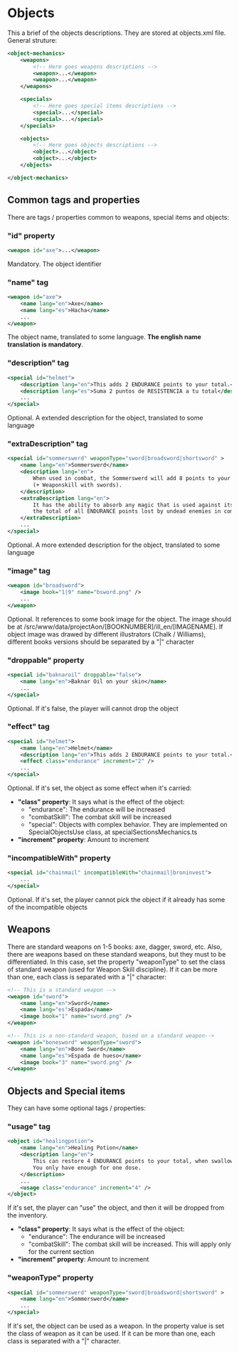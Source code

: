 # Objects

This a brief of the objects descriptions. They are stored at objects.xml file. 
General struture:

```xml
<object-mechanics>
    <weapons>
        <!-- Here goes weapons descriptions -->
        <weapon>...</weapon>
        <weapon>...</weapon>
    </weapons>

    <specials>
        <!-- Here goes special items descriptions -->
        <special>...</special>
        <special>...</special>
    </specials>

    <objects>
        <!-- Here goes objects descriptions -->
        <object>...</object>
        <object>...</object>
    </objects>

</object-mechanics>
```

## Common tags and properties

There are tags / properties common to weapons, special items and objects:

### "id" property
```xml
<weapon id="axe">...</weapon>
```
Mandatory. The object identifier

### "name" tag 
```xml
<weapon id="axe">
    <name lang="en">Axe</name>
    <name lang="es">Hacha</name>
    ...
</weapon>
```
The object name, translated to some language. **The english name translation is
  mandatory**.

### "description" tag
```xml
<special id="helmet">
    <description lang="en">This adds 2 ENDURANCE points to your total.</description>
    <description lang="es">Suma 2 puntos de RESISTENCIA a tu total</description>
    ...
</special>
```
Optional. A extended description for the object, translated to some language

### "extraDescription" tag
```xml
<special id="sommerswerd" weaponType="sword|broadsword|shortsword" >
    <name lang="en">Sommerswerd</name>
    <description lang="en">
        When used in combat, the Sommerswerd will add 8 points to your COMBAT SKILL 
        (+ Weaponskill with swords).
    </description>
    <extraDescription lang="en">
        It has the ability to absorb any magic that is used against its bearer, and it doubles 
        the total of all ENDURANCE points lost by undead enemies in combat
    </extraDescription>
    ...
</special>
```
Optional. A more extended description for the object, translated to some language

### "image" tag
```xml
<weapon id="broadsword">
    <image book="1|9" name="bsword.png" />
    ...
</weapon>
```
Optional. It references to some book image for the object. The image should be at 
/src/www/data/projectAon/[BOOKNUMBER]/ill_en/[IMAGENAME]. If object image was drawed by different
illustrators (Chalk / Williams), different books versions should be separated by a "|" character

### "droppable" property
```xml
<special id="baknaroil" droppable="false">
    <name lang="en">Baknar Oil on your skin</name>
    ...
</special>
```
Optional. If it's false, the player will cannot drop the object

### "effect" tag
```xml
<special id="helmet">
    <name lang="en">Helmet</name>
    <description lang="en">This adds 2 ENDURANCE points to your total.</description>
    <effect class="endurance" increment="2" />
    ...
</special>
```
Optional. If it's set, the object as some effect when it's carried:
* **"class" property**: It says what is the effect of the object:
    * "endurance": The endurance will be increased
    * "combatSkill": The combat skill will be increased
    * "special": Objects with complex behavior. They are implemented on SpecialObjectsUse class, at specialSectionsMechanics.ts
* **"increment" property**: Amount to increment

### "incompatibleWith" property
```xml
<special id="chainmail" incompatibleWith="chainmail|broninvest">
    ...
</special>
```
Optional. If it's set, the player cannot pick the object if it already has some of the
incompatible objects

## Weapons

There are standard weapons on 1-5 books: axe, dagger, sword, etc. Also, there are weapons
based on these standard weapons, but they must to be differentiated. In this case, set
the property "weaponType" to set the class of standard weapon (used for Weapon Skill
discipline). If it can be more than one, each class is separated with a "|" character:

```xml
<!-- This is a standard weapon -->
<weapon id="sword">
    <name lang="en">Sword</name>
    <name lang="es">Espada</name>
    <image book="1" name="sword.png" />
</weapon>

<!-- This is a non-standard weapon, based on a standard weapon-->
<weapon id="bonesword" weaponType="sword">
    <name lang="en">Bone Sword</name>
    <name lang="es">Espada de hueso</name>
    <image book="3" name="sword.png" />
</weapon>
```

## Objects and Special items

They can have some optional tags / properties:

### "usage" tag
```xml
<object id="healingpotion">
    <name lang="en">Healing Potion</name>
    <description lang="en">
        This can restore 4 ENDURANCE points to your total, when swallowed after combat. 
        You only have enough for one dose.
    </description>
    ...
    <usage class="endurance" increment="4" />
</object>
```

If it's set, the player can "use" the object, and then it will be dropped from the 
inventory. 

* **"class" property**: It says what is the effect of the object:
    * "endurance": The endurance will be increased
    * "combatSkill": The combat skill will be increased. This will apply only for the 
      current section
* **"increment" property**: Amount to increment

### "weaponType" property
```xml
<special id="sommerswerd" weaponType="sword|broadsword|shortsword" >
    <name lang="en">Sommerswerd</name>
    ...
</special>
```
If it's set, the object can be used as a weapon. In the property value is set the 
class of weapon as it can be used. If it can be more than one, each class is separated
with a "|" character.